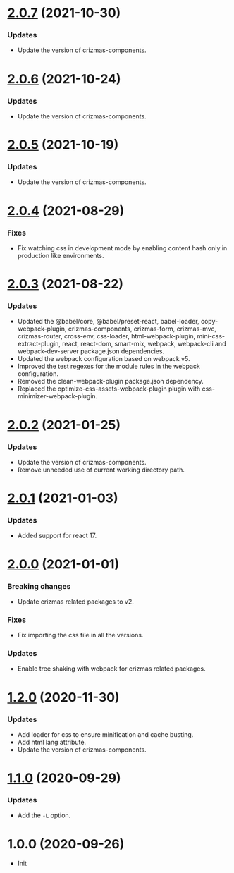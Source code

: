 <a name="2.0.7"></a>
# [2.0.7](https://github.com/raulsebastianmihaila/create-crizmas/compare/v2.0.6...v2.0.7) (2021-10-30)

### Updates
- Update the version of crizmas-components.

<a name="2.0.6"></a>
# [2.0.6](https://github.com/raulsebastianmihaila/create-crizmas/compare/v2.0.5...v2.0.6) (2021-10-24)

### Updates
- Update the version of crizmas-components.

<a name="2.0.5"></a>
# [2.0.5](https://github.com/raulsebastianmihaila/create-crizmas/compare/v2.0.4...v2.0.5) (2021-10-19)

### Updates
- Update the version of crizmas-components.

<a name="2.0.4"></a>
# [2.0.4](https://github.com/raulsebastianmihaila/create-crizmas/compare/v2.0.3...v2.0.4) (2021-08-29)

### Fixes
- Fix watching css in development mode by enabling content hash only in production like environments.

<a name="2.0.3"></a>
# [2.0.3](https://github.com/raulsebastianmihaila/create-crizmas/compare/v2.0.2...v2.0.3) (2021-08-22)

### Updates
- Updated the @babel/core, @babel/preset-react, babel-loader, copy-webpack-plugin, crizmas-components, crizmas-form, crizmas-mvc, crizmas-router, cross-env, css-loader, html-webpack-plugin, mini-css-extract-plugin, react, react-dom, smart-mix, webpack, webpack-cli and webpack-dev-server package.json dependencies.
- Updated the webpack configuration based on webpack v5.
- Improved the test regexes for the module rules in the webpack configuration.
- Removed the clean-webpack-plugin package.json dependency.
- Replaced the optimize-css-assets-webpack-plugin plugin with css-minimizer-webpack-plugin.

<a name="2.0.2"></a>
# [2.0.2](https://github.com/raulsebastianmihaila/create-crizmas/compare/v2.0.1...v2.0.2) (2021-01-25)

### Updates
- Update the version of crizmas-components.
- Remove unneeded use of current working directory path.

<a name="2.0.1"></a>
# [2.0.1](https://github.com/raulsebastianmihaila/create-crizmas/compare/v2.0.0...v2.0.1) (2021-01-03)

### Updates
- Added support for react 17.

<a name="2.0.0"></a>
# [2.0.0](https://github.com/raulsebastianmihaila/create-crizmas/compare/v1.2.0...v2.0.0) (2021-01-01)

### Breaking changes
- Update crizmas related packages to v2.

### Fixes
- Fix importing the css file in all the versions.

### Updates
- Enable tree shaking with webpack for crizmas related packages.

<a name="1.2.0"></a>
# [1.2.0](https://github.com/raulsebastianmihaila/create-crizmas/compare/v1.1.0...v1.2.0) (2020-11-30)

### Updates
- Add loader for css to ensure minification and cache busting.
- Add html lang attribute.
- Update the version of crizmas-components.

<a name="1.1.0"></a>
# [1.1.0](https://github.com/raulsebastianmihaila/create-crizmas/compare/v1.0.0...v1.1.0) (2020-09-29)

### Updates
- Add the `-L` option.

<a name="1.0.0"></a>
# 1.0.0 (2020-09-26)

- Init
